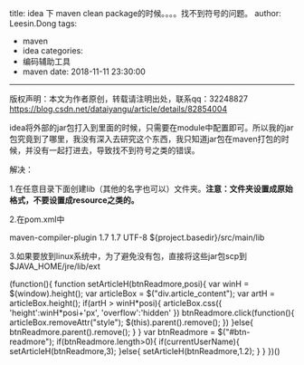 title: idea 下 maven clean package的时候。。。。找不到符号的问题。
author: Leesin.Dong
tags:
  - maven
  - idea
categories:
  - 编码辅助工具
  - maven
date: 2018-11-11 23:30:00
---
版权声明：本文为作者原创，转载请注明出处，联系qq：32248827 https://blog.csdn.net/dataiyangu/article/details/82854004

idea将外部的jar包打入到里面的时候，只需要在module中配置即可。所以我的jar包究竟到了哪里，我没有深入去研究这个东西，我只知道jar包在maven打包的时候，并没有一起打进去，导致找不到符号之类的错误。

解决：

1.在任意目录下面创建lib（其他的名字也可以）文件夹。**注意：文件夹设置成原始格式，不要设置成resource之类的。**

2.在pom.xml中

<plugin>
    <artifactId>maven-compiler-plugin</artifactId>
    <configuration>
        <source>1.7</source>
        <target>1.7</target>
        <encoding>UTF-8</encoding>
        <compilerArguments>
            <extdirs>${project.basedir}/src/main/lib</extdirs>
        </compilerArguments>
    </configuration>
</plugin>

3.如果要放到linux系统中，为了避免没有包，直接将这些jar包scp到$JAVA_HOME/jre/lib/ext

(function(){ function setArticleH(btnReadmore,posi){ var winH = $(window).height(); var articleBox = $("div.article_content"); var artH = articleBox.height(); if(artH > winH\*posi){ articleBox.css({ 'height':winH\*posi+'px', 'overflow':'hidden' }) btnReadmore.click(function(){ articleBox.removeAttr("style"); $(this).parent().remove(); }) }else{ btnReadmore.parent().remove(); } } var btnReadmore = $("#btn-readmore"); if(btnReadmore.length>0){ if(currentUserName){ setArticleH(btnReadmore,3); }else{ setArticleH(btnReadmore,1.2); } } })()